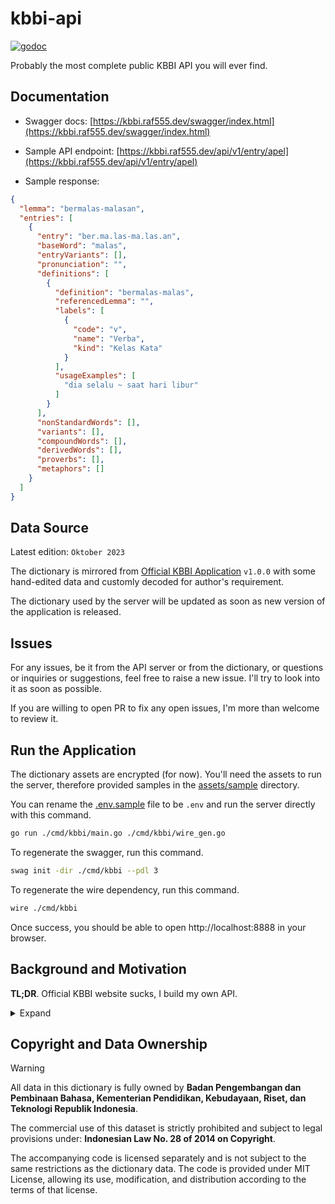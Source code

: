 # kbbi-api

[![godoc](https://godoc.org/github.com/raf555/kbbi-api/pkg/kbbi?status.svg)][godoc]

[godoc]: https://godoc.org/github.com/raf555/kbbi-api/pkg/kbbi

Probably the most complete public KBBI API you will ever find. 


## Documentation

- Swagger docs: [https://kbbi.raf555.dev/swagger/index.html](https://kbbi.raf555.dev/swagger/index.html)

- Sample API endpoint: [https://kbbi.raf555.dev/api/v1/entry/apel](https://kbbi.raf555.dev/api/v1/entry/apel)

- Sample response:

```json
{
  "lemma": "bermalas-malasan",
  "entries": [
    {
      "entry": "ber.ma.las-ma.las.an",
      "baseWord": "malas",
      "entryVariants": [],
      "pronunciation": "",
      "definitions": [
        {
          "definition": "bermalas-malas",
          "referencedLemma": "",
          "labels": [
            {
              "code": "v",
              "name": "Verba",
              "kind": "Kelas Kata"
            }
          ],
          "usageExamples": [
            "dia selalu ~ saat hari libur"
          ]
        }
      ],
      "nonStandardWords": [],
      "variants": [],
      "compoundWords": [],
      "derivedWords": [],
      "proverbs": [],
      "metaphors": []
    }
  ]
}
```


## Data Source

Latest edition: `Oktober 2023`

The dictionary is mirrored from [Official KBBI Application][] `v1.0.0` with some hand-edited data and customly decoded for author's requirement.

The dictionary used by the server will be updated as soon as new version of the application is released.

## Issues

For any issues, be it from the API server or from the dictionary, or questions or inquiries or suggestions, feel free to raise a new issue. I'll try to look into it as soon as possible.

If you are willing to open PR to fix any open issues, I'm more than welcome to review it.

## Run the Application

The dictionary assets are encrypted (for now). You'll need the assets to run the server, therefore provided samples in the [assets/sample](assets/sample) directory.

You can rename the [.env.sample](.env.sample) file to be `.env` and run the server directly with this command.

```sh
go run ./cmd/kbbi/main.go ./cmd/kbbi/wire_gen.go
```

To regenerate the swagger, run this command.

```sh
swag init -dir ./cmd/kbbi --pdl 3
```

To regenerate the wire dependency, run this command.

```sh
wire ./cmd/kbbi
```

Once success, you should be able to open http://localhost:8888 in your browser.

## Background and Motivation

**TL;DR**. Official KBBI website sucks, I build my own API.

<details>
  <summary>Expand</summary>

Due to recent [Official KBBI Website][] introducing Cloudflare firewall to their site and limiting user's request to only a couple of lemmas for each day, my personal chatbot which scraps the website for the lemma information became unusable. Even as an actual user, it is kind of frustrating, really.

<img width="942" alt="Image" src="https://github.com/user-attachments/assets/7dc09b77-cde6-4140-ab84-f129823c7816" />

I did a bit of research to find a free public KBBI API on the internet, but most of them don't really give the information that I need that I have used on the chatbot (e.g. they does not fully cover the KBBI lemma response cases). Most of the APIs I found are also doing scraping to the KBBI website, which makes them unusable anyway. I found some that uses offline data though, but most of them are outdated already, and they don't really fit into my chatbot.

Since I'm too lazy to make a Cloudflare bypasser, I decided to make this API server. Since I want to make the information provided by this API to be as complete as possible and as fast as possible (for my chatbot), I opted for looking into the [Official KBBI Application][] since it is offline and it should have all the information I need.

Long story short, I was able to scrap all lemmas from there. All data used in this API is completely from the application (with some additional hand-edited data). They are then decoded and parsed to fit my requirement. It ends up perfectly as I wanted. The final product is the one you see on the API response.

Feel free to use the API as much as you want, there is no rate limiting as of now (**not yet, at least**). As long as the server can handle the traffic and does not exceed the free resources usage on the cloud provider I used, lol.
</details>

[Official KBBI Website]: https://kbbi.kemdikbud.go.id/

[Official KBBI Application]: https://play.google.com/store/apps/details?id=yuku.kbbi5

## Copyright and Data Ownership

> [!WARNING]  
> All data in this dictionary is fully owned by **Badan Pengembangan dan Pembinaan Bahasa, Kementerian Pendidikan, Kebudayaan, Riset, dan Teknologi Republik Indonesia**.
> 
> The commercial use of this dataset is strictly prohibited and subject to legal provisions under: **Indonesian Law No. 28 of 2014 on Copyright**.
>
> The accompanying code is licensed separately and is not subject to the same restrictions as the dictionary data. The code is provided under MIT License, allowing its use, modification, and distribution according to the terms of that license.

